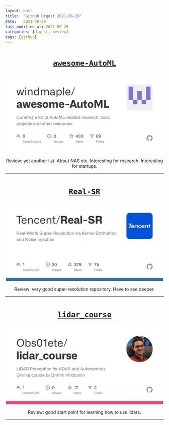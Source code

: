 ```yaml
---
layout: post
title:  "GitHub Digest 2021-06-29"
date:   2021-06-29
last_modified_at: 2021-06-29
categories: [digest, review]
tags: [github]
---
```


<p align="center">
  <h1 align="center">
    <a href="https://github.com/windmaple/awesome-AutoML"><code>awesome-AutoML</code></a>
  </h1>
  <p align="center">
    <a href="https://github.com/windmaple/awesome-AutoML">
    <img src="/assets/images/repo_cards/windmaple_awesome-AutoML.jpg" width="500" />
    </a>
    <p  align="center">
        Review: yet another list. About NAS etc. Interesting for research. Interesting for startups.
    </p>
  </p>
</p>
<hr/>


<p align="center">
  <h1 align="center">
    <a href="https://github.com/Tencent/Real-SR"><code>Real-SR</code></a>
  </h1>
  <p align="center">
    <a href="https://github.com/Tencent/Real-SR">
    <img src="/assets/images/repo_cards/Tencent_Real-SR.jpg" width="500" />
    </a>
    <p  align="center">
        Review: very good super-resolution repository. Have to see deeper.
    </p>
  </p>
</p>
<hr/>


<p align="center">
  <h1 align="center">
    <a href="https://github.com/Obs01ete/lidar_course"><code>lidar_course</code></a>
  </h1>
  <p align="center">
    <a href="https://github.com/Obs01ete/lidar_course">
    <img src="/assets/images/repo_cards/Obs01ete_lidar_course.jpg" width="500" />
    </a>
    <p  align="center">
        Review: good start point for learning how to use lidars.
    </p>
  </p>
</p>
<hr/>